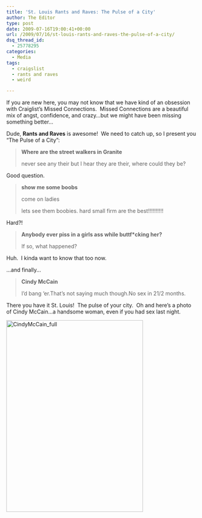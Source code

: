 ```yaml
---
title: 'St. Louis Rants and Raves: The Pulse of a City'
author: The Editor
type: post
date: 2009-07-16T19:00:41+00:00
url: /2009/07/16/st-louis-rants-and-raves-the-pulse-of-a-city/
dsq_thread_id:
  - 25778295
categories:
  - Media
tags:
  - craigslist
  - rants and raves
  - weird

---
```

If you are new here, you may not know that we have kind of an obsession with Craiglist&#8217;s Missed Connections.  Missed Connections are a beautiful mix of angst, confidence, and crazy&#8230;but we might have been missing something better&#8230;

Dude, **Rants and Raves** is awesome!  We need to catch up, so I present you &#8220;The Pulse of a City&#8221;:

> **Where are the street walkers in Granite**
> 
> never see any their but I hear they are their, where could they be?

Good question.

> **show me some boobs**
> 
> come on ladies
> 
> lets see them boobies. hard small firm are the best!!!!!!!!!!

Hard?!

> **Anybody ever piss in a girls ass while buttf*cking her?**
> 
> If so, what happened?

Huh.  I kinda want to know that too now.

&#8230;and finally&#8230;

> **Cindy McCain**
> 
> I&#8217;d bang &#8216;er.That&#8217;s not saying much though.No sex in 21/2 months.

There you have it St. Louis!  The pulse of your city.  Oh and here&#8217;s a photo of Cindy McCain&#8230;a handsome woman, even if you had sex last night.

[<img class="aligncenter size-full wp-image-944" title="CindyMcCain_full" src="http://punchingkitty.com/wp-content/uploads/2009/07/CindyMcCain_full.jpg" alt="CindyMcCain_full" width="360" height="504" srcset="http://media.punchingkitty.com/wordpress/2009/07/CindyMcCain_full.jpg 360w, http://media.punchingkitty.com/wordpress/2009/07/CindyMcCain_full-214x300.jpg 214w" sizes="(max-width: 360px) 100vw, 360px" />][1]

 [1]: http://punchingkitty.com/wp-content/uploads/2009/07/CindyMcCain_full.jpg